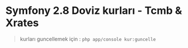 # Symfony 2.8 Doviz kurları - Tcmb & Xrates

> kurları guncellemek için : `php app/console kur:guncelle`
